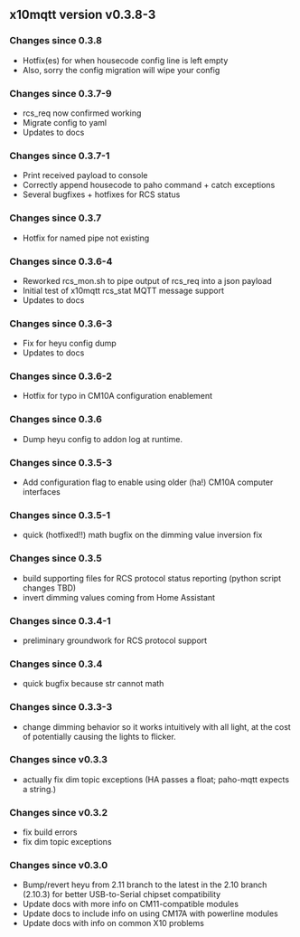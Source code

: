 ## x10mqtt version v0.3.8-3

### Changes since 0.3.8

- Hotfix(es) for when housecode config line is left empty
- Also, sorry the config migration will wipe your config

### Changes since 0.3.7-9

- rcs_req now confirmed working
- Migrate config to yaml
- Updates to docs

### Changes since 0.3.7-1

- Print received payload to console
- Correctly append housecode to paho command + catch exceptions
- Several bugfixes + hotfixes for RCS status

### Changes since 0.3.7

- Hotfix for named pipe not existing


### Changes since 0.3.6-4

- Reworked rcs_mon.sh to pipe output of rcs_req into a json payload
- Initial test of x10mqtt rcs_stat MQTT message support
- Updates to docs


### Changes since 0.3.6-3

- Fix for heyu config dump
- Updates to docs


### Changes since 0.3.6-2

- Hotfix for typo in CM10A configuration enablement


### Changes since 0.3.6

- Dump heyu config to addon log at runtime.


### Changes since 0.3.5-3

- Add configuration flag to enable using older (ha!) CM10A computer interfaces


### Changes since 0.3.5-1

- quick (hotfixed!!) math bugfix on the dimming value inversion fix


### Changes since 0.3.5

- build supporting files for RCS protocol status reporting (python script changes TBD)
- invert dimming values coming from Home Assistant


### Changes since 0.3.4-1

- preliminary groundwork for RCS protocol support


### Changes since 0.3.4

- quick bugfix because str cannot math


### Changes since 0.3.3-3

- change dimming behavior so it works intuitively with all light, at the cost of potentially causing the lights to flicker.


###  Changes since v0.3.3 

- actually fix dim topic exceptions (HA passes a float; paho-mqtt expects a string.)
  

###  Changes since v0.3.2

- fix build errors
- fix dim topic exceptions


###  Changes since v0.3.0

- Bump/revert heyu from 2.11 branch to the latest in the 2.10 branch (2.10.3) for better USB-to-Serial chipset compatibility
- Update docs with more info on CM11-compatible modules
- Update docs to include info on using CM17A with powerline modules
- Update docs with info on common X10 problems
